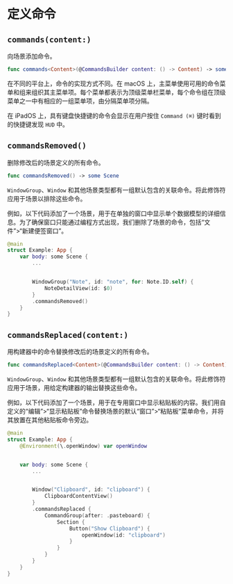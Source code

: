# 定义命令

## `commands(content:)`

向场景添加命令。

```swift
func commands<Content>(@CommandsBuilder content: () -> Content) -> some Scene where Content : Commands
```

在不同的平台上，命令的实现方式不同。在 macOS 上，主菜单使用可用的命令菜单和组来组织其主菜单项。每个菜单都表示为顶级菜单栏菜单，每个命令组在顶级菜单之一中有相应的一组菜单项，由分隔菜单项分隔。

在 iPadOS 上，具有键盘快捷键的命令会显示在用户按住 `Command (⌘)` 键时看到的快捷键发现 `HUD` 中。

## `commandsRemoved()`

删除修改后的场景定义的所有命令。

```swift
func commandsRemoved() -> some Scene
```

`WindowGroup`、`Window` 和其他场景类型都有一组默认包含的关联命令。将此修饰符应用于场景以排除这些命令。

例如，以下代码添加了一个场景，用于在单独的窗口中显示单个数据模型的详细信息。为了确保窗口只能通过编程方式出现，我们删除了场景的命令，包括“文件”>“新建便签窗口”。

```swift
@main
struct Example: App {
    var body: some Scene {
        ...


        WindowGroup("Note", id: "note", for: Note.ID.self) {
            NoteDetailView(id: $0)
        }
        .commandsRemoved()
    }
}
```

## `commandsReplaced(content:)`

用构建器中的命令替换修改后的场景定义的所有命令。

```swift
func commandsReplaced<Content>(@CommandsBuilder content: () -> Content) -> some Scene where Content : Commands
```

`WindowGroup`、`Window` 和其他场景类型都有一组默认包含的关联命令。将此修饰符应用于场景，用给定构建器的输出替换这些命令。

例如，以下代码添加了一个场景，用于在专用窗口中显示粘贴板的内容。我们用自定义的“编辑”>“显示粘贴板”命令替换场景的默认“窗口”>“粘贴板”菜单命令，并将其放置在其他粘贴板命令旁边。


```swift
@main
struct Example: App {
    @Environment(\.openWindow) var openWindow


    var body: some Scene {
        ...


        Window("Clipboard", id: "clipboard") {
            ClipboardContentView()
        }
        .commandsReplaced {
            CommandGroup(after: .pasteboard) {
                Section {
                    Button("Show Clipboard") {
                        openWindow(id: "clipboard")
                    }
                }
            }
        }
    }
}
```